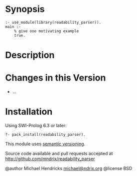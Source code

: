 # Synopsis

    :- use_module(library(readability_parser)).
    main :-
        % give one motivating example
        true.

# Description

# Changes in this Version

  * ...

# Installation

Using SWI-Prolog 6.3 or later:

    ?- pack_install(readability_parser).

This module uses [semantic versioning](http://semver.org/).

Source code available and pull requests accepted at
http://github.com/mndrix/readability_parser

@author Michael Hendricks <michael@ndrix.org>
@license BSD
